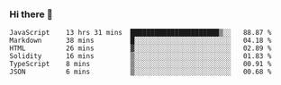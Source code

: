 ### Hi there 👋
<!--START_SECTION:waka-->

```text
JavaScript    13 hrs 31 mins  ██████████████████████▒░░   88.87 %
Markdown      38 mins         █░░░░░░░░░░░░░░░░░░░░░░░░   04.18 %
HTML          26 mins         ▓░░░░░░░░░░░░░░░░░░░░░░░░   02.89 %
Solidity      16 mins         ▒░░░░░░░░░░░░░░░░░░░░░░░░   01.83 %
TypeScript    8 mins          ▒░░░░░░░░░░░░░░░░░░░░░░░░   00.91 %
JSON          6 mins          ▒░░░░░░░░░░░░░░░░░░░░░░░░   00.68 %
```

<!--END_SECTION:waka-->
<!--
**TRoYals/TRoYals** is a ✨ _special_ ✨ repository because its `README.md` (this file) appears on your GitHub profile.

Here are some ideas to get you started:

- 🔭 I’m currently working on ...
- 🌱 I’m currently learning ...
- 👯 I’m looking to collaborate on ...
- 🤔 I’m looking for help with ...
- 💬 Ask me about ...
- 📫 How to reach me: ...
- 😄 Pronouns: ...
- ⚡ Fun fact: ...
-->
